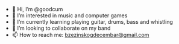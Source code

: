 - 👋 Hi, I’m @goodcum
- 👀 I’m interested in music and computer games
- 🌱 I’m currently learning playing guitar, drums, bass and whistling
- 💞️ I’m looking to collaborate on my band
- 📫 How to reach me: bzezinskogdecembar@gmail.com

<!---
goodcum/goodcum is a ✨ special ✨ repository because its `README.md` (this file) appears on your GitHub profile.
You can click the Preview link to take a look at your changes.
--->
